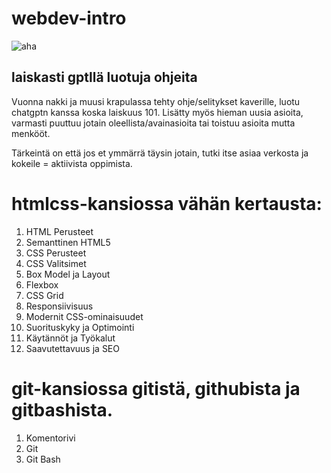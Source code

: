 # webdev-intro
![aha](https://github.com/user-attachments/assets/872a0ff9-1c1b-4d91-8db3-a9ebba7e8fb9)

## laiskasti gptllä luotuja ohjeita

Vuonna nakki ja muusi krapulassa tehty ohje/selitykset kaverille, luotu chatgptn kanssa koska laiskuus 101.
Lisätty myös hieman uusia asioita, varmasti puuttuu jotain oleellista/avainasioita tai toistuu asioita mutta menkööt.

Tärkeintä on että jos et ymmärrä täysin jotain, tutki itse asiaa verkosta ja kokeile = aktiivista oppimista.

# htmlcss-kansiossa vähän kertausta:

1. HTML Perusteet
2. Semanttinen HTML5
3. CSS Perusteet
4. CSS Valitsimet
5. Box Model ja Layout
6. Flexbox
7. CSS Grid
8. Responsiivisuus
9. Modernit CSS-ominaisuudet
10.   Suorituskyky ja Optimointi
11.   Käytännöt ja Työkalut
12.   Saavutettavuus ja SEO

# git-kansiossa gitistä, githubista ja gitbashista.

1. Komentorivi
2. Git
3. Git Bash
